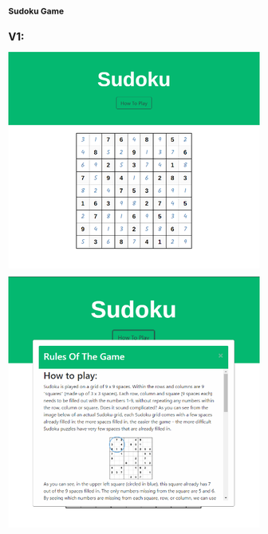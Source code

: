 ### Sudoku Game

## V1:

![Image of Version1 of Sudoku Game](https://github.com/klellis4/Sudoku/blob/Board/sudoku_game_v1_solved.PNG)


![Image of Version1 of Sudoku Rules](https://github.com/klellis4/Sudoku/blob/Board/sudoku_game_v1_rules.PNG)
